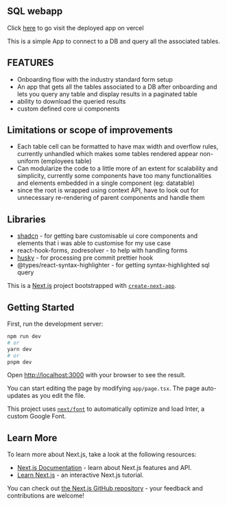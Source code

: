 ## SQL webapp

Click [here](https://atlan-sql-webapp.vercel.app/) to go visit the deployed app on vercel

This is a simple App to connect to a DB and query all the associated tables.

## FEATURES

- Onboarding flow with the industry standard form setup
- An app that gets all the tables associated to a DB after onboarding and lets you query any table and display results in a paginated table
- ability to download the queried results
- custom defined core ui components

## Limitations or scope of improvements
-  Each table cell can be formatted to have max width and overflow rules, currently unhandled which makes some tables rendered appear non-uniform (employees table)
-  Can modularize the code to a little more of an extent for scalability and simplicity, currently some components have too many functionalities and elements embedded in a single component (eg: datatable)
-  since the root is wrapped using context API, have to look out for unnecessary re-rendering of parent components and handle them

## Libraries
- [shadcn](https://ui.shadcn.com/) - for getting bare customisable ui core components and elements that i was able to customise for my use case
- react-hook-forms, zodresolver - to help with handling forms
- [husky](https://typicode.github.io/husky/) - for processing pre commit prettier hook
- @types/react-syntax-highlighter - for getting syntax-highlighted sql query



This is a [Next.js](https://nextjs.org/) project bootstrapped with [`create-next-app`](https://github.com/vercel/next.js/tree/canary/packages/create-next-app).

## Getting Started

First, run the development server:

```bash
npm run dev
# or
yarn dev
# or
pnpm dev
```

Open [http://localhost:3000](http://localhost:3000) with your browser to see the result.

You can start editing the page by modifying `app/page.tsx`. The page auto-updates as you edit the file.

This project uses [`next/font`](https://nextjs.org/docs/basic-features/font-optimization) to automatically optimize and load Inter, a custom Google Font.

## Learn More

To learn more about Next.js, take a look at the following resources:

- [Next.js Documentation](https://nextjs.org/docs) - learn about Next.js features and API.
- [Learn Next.js](https://nextjs.org/learn) - an interactive Next.js tutorial.

You can check out [the Next.js GitHub repository](https://github.com/vercel/next.js/) - your feedback and contributions are welcome!


